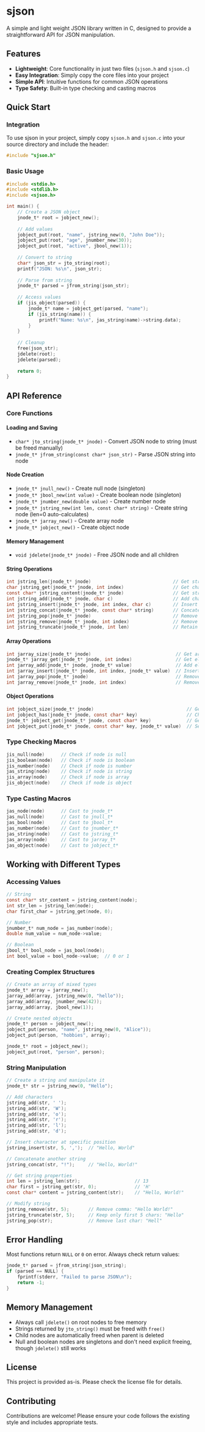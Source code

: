 # sjson

A simple and light weight JSON library written in C, designed to provide a straightforward API for JSON manipulation.

## Features

- **Lightweight**: Core functionality in just two files (`sjson.h` and `sjson.c`)
- **Easy Integration**: Simply copy the core files into your project
- **Simple API**: Intuitive functions for common JSON operations
- **Type Safety**: Built-in type checking and casting macros

## Quick Start

### Integration

To use sjson in your project, simply copy `sjson.h` and `sjson.c` into your source directory and include the header:

```c
#include "sjson.h"
```

### Basic Usage

```c
#include <stdio.h>
#include <stdlib.h>
#include <sjson.h>

int main() {
    // Create a JSON object
    jnode_t* root = jobject_new();
    
    // Add values
    jobject_put(root, "name", jstring_new(0, "John Doe"));
    jobject_put(root, "age", jnumber_new(30));
    jobject_put(root, "active", jbool_new(1));
    
    // Convert to string
    char* json_str = jto_string(root);
    printf("JSON: %s\n", json_str);
    
    // Parse from string
    jnode_t* parsed = jfrom_string(json_str);
    
    // Access values
    if (jis_object(parsed)) {
        jnode_t* name = jobject_get(parsed, "name");
        if (jis_string(name)) {
            printf("Name: %s\n", jas_string(name)->string.data);
        }
    }
    
    // Cleanup
    free(json_str);
    jdelete(root);
    jdelete(parsed);
    
    return 0;
}
```

## API Reference

### Core Functions

#### Loading and Saving
- `char* jto_string(jnode_t* jnode)` - Convert JSON node to string (must be freed manually)
- `jnode_t* jfrom_string(const char* json_str)` - Parse JSON string into node

#### Node Creation
- `jnode_t* jnull_new()` - Create null node (singleton)
- `jnode_t* jbool_new(int value)` - Create boolean node (singleton)
- `jnode_t* jnumber_new(double value)` - Create number node
- `jnode_t* jstring_new(int len, const char* string)` - Create string node (len=0 auto-calculates)
- `jnode_t* jarray_new()` - Create array node
- `jnode_t* jobject_new()` - Create object node

#### Memory Management
- `void jdelete(jnode_t* jnode)` - Free JSON node and all children

#### String Operations

```c
int jstring_len(jnode_t* jnode)                              // Get string length
char jstring_get(jnode_t* jnode, int index)                  // Get character at index
const char* jstring_content(jnode_t* jnode)                  // Get string content
int jstring_add(jnode_t* jnode, char c)                      // Add character to end
int jstring_insert(jnode_t* jnode, int index, char c)        // Insert character at index
int jstring_concat(jnode_t* jnode, const char* string)       // Concatenate string
int jstring_pop(jnode_t* jnode)                              // Remove last character
int jstring_remove(jnode_t* jnode, int index)                // Remove character at index
int jstring_truncate(jnode_t* jnode, int len)                // Retain string of length `len`
```

#### Array Operations

```c
int jarray_size(jnode_t* jnode)                               // Get array size
jnode_t* jarray_get(jnode_t* jnode, int index)                // Get element at index
int jarray_add(jnode_t* jnode, jnode_t* value)                // Add element to end
int jarray_insert(jnode_t* jnode, int index, jnode_t* value)  // Insert at index
int jarray_pop(jnode_t* jnode)                                // Remove last element
int jarray_remove(jnode_t* jnode, int index)                  // Remove element at index
```

#### Object Operations

```c
int jobject_size(jnode_t* jnode)                                  // Get object size
int jobject_has(jnode_t* jnode, const char* key)                  // Check if key exists
jnode_t* jobject_get(jnode_t* jnode, const char* key)             // Get value by key
int jobject_put(jnode_t* jnode, const char* key, jnode_t* value)  // Set key-value pair
```

### Type Checking Macros

```c
jis_null(node)      // Check if node is null
jis_boolean(node)   // Check if node is boolean
jis_number(node)    // Check if node is number
jas_string(node)    // Check if node is string
jis_array(node)     // Check if node is array
jis_object(node)    // Check if node is object
```

### Type Casting Macros

```c
jas_node(node)      // Cast to jnode_t*
jas_null(node)      // Cast to jnull_t*
jas_bool(node)      // Cast to jbool_t*
jas_number(node)    // Cast to jnumber_t*
jas_string(node)    // Cast to jstring_t*
jas_array(node)     // Cast to jarray_t*
jas_object(node)    // Cast to jobject_t*
```

## Working with Different Types

### Accessing Values

```c
// String
const char* str_content = jstring_content(node);
int str_len = jstring_len(node);
char first_char = jstring_get(node, 0);

// Number
jnumber_t* num_node = jas_number(node);
double num_value = num_node->value;

// Boolean
jbool_t* bool_node = jas_bool(node);
int bool_value = bool_node->value;  // 0 or 1
```

### Creating Complex Structures

```c
// Create an array of mixed types
jnode_t* array = jarray_new();
jarray_add(array, jstring_new(0, "hello"));
jarray_add(array, jnumber_new(42));
jarray_add(array, jbool_new(1));

// Create nested objects
jnode_t* person = jobject_new();
jobject_put(person, "name", jstring_new(0, "Alice"));
jobject_put(person, "hobbies", array);

jnode_t* root = jobject_new();
jobject_put(root, "person", person);
```

### String Manipulation

```c
// Create a string and manipulate it
jnode_t* str = jstring_new(0, "Hello");

// Add characters
jstring_add(str, ' ');
jstring_add(str, 'W');
jstring_add(str, 'o');
jstring_add(str, 'r');
jstring_add(str, 'l');
jstring_add(str, 'd');

// Insert character at specific position
jstring_insert(str, 5, ',');  // "Hello, World"

// Concatenate another string
jstring_concat(str, "!");     // "Hello, World!"

// Get string properties
int len = jstring_len(str);                    // 13
char first = jstring_get(str, 0);              // 'H'
const char* content = jstring_content(str);    // "Hello, World!"

// Modify string
jstring_remove(str, 5);       // Remove comma: "Hello World!"
jstring_truncate(str, 5);     // Keep only first 5 chars: "Hello"
jstring_pop(str);             // Remove last char: "Hell"
```

## Error Handling

Most functions return `NULL` or `0` on error. Always check return values:

```c
jnode_t* parsed = jfrom_string(json_string);
if (parsed == NULL) {
    fprintf(stderr, "Failed to parse JSON\n");
    return -1;
}
```

## Memory Management

- Always call `jdelete()` on root nodes to free memory
- Strings returned by `jto_string()` must be freed with `free()`
- Child nodes are automatically freed when parent is deleted
- Null and boolean nodes are singletons and don't need explicit freeing, though `jdelete()` still works

## License

This project is provided as-is. Please check the license file for details.

## Contributing

Contributions are welcome! Please ensure your code follows the existing style and includes appropriate tests.